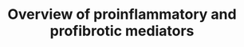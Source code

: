 ---
annotations:
- id: PW:0000926
  parent: regulatory pathway
  type: Pathway Ontology
  value: pro-inflammatory cytokine mediated pathway
authors:
- RaatsS
- Ariajadhav
- Marvin M2
- Duygudd
description: Inflammatory cytokines leading to cytokine storm after NF-kappa-B and
  prostaglandin activation. KEGG pathway 05171 and a paper by Robb et al. was referenced
  for the pathway development.
last-edited: 2022-01-10
organisms:
- Homo sapiens
redirect_from:
- /index.php/Pathway:WP5095
- /instance/WP5095
revision: null
schema-jsonld:
- '@context': https://schema.org/
  '@id': https://wikipathways.github.io/pathways/WP5095.html
  '@type': Dataset
  creator:
    '@type': Organization
    name: WikiPathways
  description: Inflammatory cytokines leading to cytokine storm after NF-kappa-B and
    prostaglandin activation. KEGG pathway 05171 and a paper by Robb et al. was referenced
    for the pathway development.
  keywords:
  - AREG
  - CCL1
  - CCL11
  - CCL13
  - CCL14
  - CCL15
  - CCL16
  - CCL17
  - CCL18
  - CCL19
  - CCL2
  - CCL20
  - CCL21
  - CCL22
  - CCL23
  - CCL24
  - CCL25
  - CCL26
  - CCL27
  - CCL28
  - CCL3
  - CCL3L3
  - CCL4
  - CCL4L2
  - CCL5
  - CCL7
  - CCL8
  - CNTF
  - CSF1
  - CSF2
  - CSF3
  - CTF1
  - CX3CL1
  - CXCL1
  - CXCL10
  - CXCL11
  - CXCL12
  - CXCL13
  - CXCL14
  - CXCL16
  - CXCL17
  - CXCL2
  - CXCL3
  - CXCL5
  - CXCL6
  - CXCL8
  - CXCL9
  - EBI3
  - EPO
  - IFNA1
  - IFNA10
  - IFNA13
  - IFNA14
  - IFNA16
  - IFNA17
  - IFNA2
  - IFNA21
  - IFNA4
  - IFNA5
  - IFNA6
  - IFNA7
  - IFNA8
  - IFNB1
  - IFNG
  - IFNK
  - IFNL1
  - IFNL2
  - IFNL3
  - IFNW1
  - IL-1 Beta
  - IL-12
  - IL-6
  - IL-8
  - IL10
  - IL11
  - IL12A
  - IL12B
  - IL13
  - IL15
  - IL17A
  - IL17B
  - IL17C
  - IL17D
  - IL17F
  - IL18
  - IL19
  - IL1A
  - IL1B
  - IL1F10
  - IL1RN
  - IL2
  - IL20
  - IL21
  - IL22
  - IL23A
  - IL24
  - IL25
  - IL26
  - IL27
  - IL3
  - IL31
  - IL33
  - IL36A
  - IL36B
  - IL36G
  - IL36RN
  - IL37
  - IL4
  - IL5
  - IL6
  - IL7
  - IL9
  - LIF
  - Lymphotoxin-alpha
  - MMP1
  - MMP3
  - MMP9
  - 'NF-kappa-B  '
  - OSM
  - PF4
  - PF4V1
  - PPBP
  - Prostaglandin E2
  - Prostaglandin I2
  - ROS
  - SPP1
  - TGFB1
  - TNF
  - TNF alpha
  - TNFSF13
  - TNFSF13B
  - TSLP
  - VEGFA
  - XCL1
  - XCL2
  license: CC0
  name: Overview of proinflammatory and profibrotic mediators
seo: CreativeWork
title: Overview of proinflammatory and profibrotic mediators
wpid: WP5095
---
